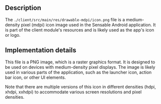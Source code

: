 ## Description

The `./client/src/main/res/drawable-mdpi/icon.png` file is a medium-density pixel (mdpi) icon image used in the Sensable Android application. It is part of the client module's resources and is likely used as the app's icon or logo.


## Implementation details

This file is a PNG image, which is a raster graphics format. It is designed to be used on devices with medium-density pixel displays. The image is likely used in various parts of the application, such as the launcher icon, action bar icon, or other UI elements.

Note that there are multiple versions of this icon in different densities (hdpi, xhdpi, xxhdpi) to accommodate various screen resolutions and pixel densities.



